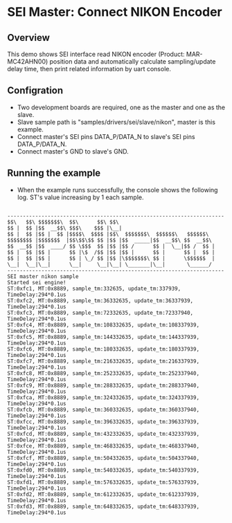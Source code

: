 # SEI Master: Connect NIKON Encoder

## Overview

This demo shows SEI interface read NIKON encoder (Product: MAR-MC42AHN00) position data and automatically calculate sampling/update delay time, then print related information by uart console.

## Configration

- Two development boards are required, one as the master and one as the slave.
- Slave sample path is "samples/drivers/sei/slave/nikon", master is this example.
- Connect master's SEI pins DATA_P/DATA_N to slave's SEI pins DATA_P/DATA_N.
- Connect master's GND to slave's GND.

## Running the example

- When the example runs successfully, the console shows the following log. ST's value increasing by 1 each sample.

```console

----------------------------------------------------------------------
$$\   $$\ $$$$$$$\  $$\      $$\ $$\
$$ |  $$ |$$  __$$\ $$$\    $$$ |\__|
$$ |  $$ |$$ |  $$ |$$$$\  $$$$ |$$\  $$$$$$$\  $$$$$$\   $$$$$$\
$$$$$$$$ |$$$$$$$  |$$\$$\$$ $$ |$$ |$$  _____|$$  __$$\ $$  __$$\
$$  __$$ |$$  ____/ $$ \$$$  $$ |$$ |$$ /      $$ |  \__|$$ /  $$ |
$$ |  $$ |$$ |      $$ |\$  /$$ |$$ |$$ |      $$ |      $$ |  $$ |
$$ |  $$ |$$ |      $$ | \_/ $$ |$$ |\$$$$$$$\ $$ |      \$$$$$$  |
\__|  \__|\__|      \__|     \__|\__| \_______|\__|       \______/
----------------------------------------------------------------------
SEI master nikon sample
Started sei engine!
ST:0xfc1, MT:0x8889, sample_tm:332635, update_tm:337939, TimeDelay:294*0.1us
ST:0xfc2, MT:0x8889, sample_tm:36332635, update_tm:36337939, TimeDelay:294*0.1us
ST:0xfc3, MT:0x8889, sample_tm:72332635, update_tm:72337940, TimeDelay:294*0.1us
ST:0xfc4, MT:0x8889, sample_tm:108332635, update_tm:108337939, TimeDelay:294*0.1us
ST:0xfc5, MT:0x8889, sample_tm:144332635, update_tm:144337939, TimeDelay:294*0.1us
ST:0xfc6, MT:0x8889, sample_tm:180332635, update_tm:180337939, TimeDelay:294*0.1us
ST:0xfc7, MT:0x8889, sample_tm:216332635, update_tm:216337939, TimeDelay:294*0.1us
ST:0xfc8, MT:0x8889, sample_tm:252332635, update_tm:252337940, TimeDelay:294*0.1us
ST:0xfc9, MT:0x8889, sample_tm:288332635, update_tm:288337940, TimeDelay:294*0.1us
ST:0xfca, MT:0x8889, sample_tm:324332635, update_tm:324337939, TimeDelay:294*0.1us
ST:0xfcb, MT:0x8889, sample_tm:360332635, update_tm:360337940, TimeDelay:294*0.1us
ST:0xfcc, MT:0x8889, sample_tm:396332635, update_tm:396337939, TimeDelay:294*0.1us
ST:0xfcd, MT:0x8889, sample_tm:432332635, update_tm:432337939, TimeDelay:294*0.1us
ST:0xfce, MT:0x8889, sample_tm:468332635, update_tm:468337940, TimeDelay:294*0.1us
ST:0xfcf, MT:0x8889, sample_tm:504332635, update_tm:504337940, TimeDelay:294*0.1us
ST:0xfd0, MT:0x8889, sample_tm:540332635, update_tm:540337939, TimeDelay:294*0.1us
ST:0xfd1, MT:0x8889, sample_tm:576332635, update_tm:576337939, TimeDelay:294*0.1us
ST:0xfd2, MT:0x8889, sample_tm:612332635, update_tm:612337939, TimeDelay:294*0.1us
ST:0xfd3, MT:0x8889, sample_tm:648332635, update_tm:648337939, TimeDelay:294*0.1us


```

